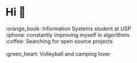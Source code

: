 <h1>Hi 👋</h1>
:orange_book:	Information Systems student at USP<br>
:iphone: constantly improving myself in algorithms <br>
:coffee: Searching for open source projects<br> <br>
:green_heart: Volleyball and camping lover<br>
